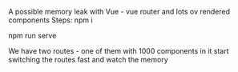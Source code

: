 A possible memory leak with Vue - vue router and lots ov rendered components
Steps:
npm i

npm run serve

We have two routes - one of them with 1000 components in it
start switching the routes fast and watch the memory 
